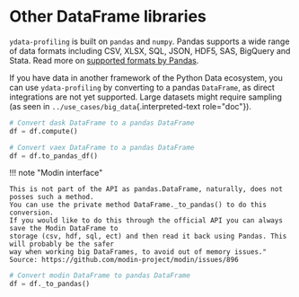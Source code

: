 # Other DataFrame libraries

`ydata-profiling` is built on `pandas` and `numpy`. Pandas supports a
wide range of data formats including CSV, XLSX, SQL, JSON, HDF5, SAS,
BigQuery and Stata. Read more on [supported formats by
Pandas](https://pandas.pydata.org/docs/user_guide/io.html).

If you have data in another framework of the Python Data ecosystem, you
can use `ydata-profiling` by converting to a pandas `DataFrame`, as
direct integrations are not yet supported. Large datasets might require
sampling (as seen in `../use_cases/big_data`{.interpreted-text
role="doc"}).

```python linenums="1" title="Dask to Pandas"
# Convert dask DataFrame to a pandas DataFrame
df = df.compute()
```

```python linenums="1" title="Vaex to Pandas"
# Convert vaex DataFrame to a pandas DataFrame
df = df.to_pandas_df()
```
!!! note "Modin interface"

    This is not part of the API as pandas.DataFrame, naturally, does not posses such a method.
    You can use the private method DataFrame._to_pandas() to do this conversion.
    If you would like to do this through the official API you can always save the Modin DataFrame to
    storage (csv, hdf, sql, ect) and then read it back using Pandas. This will probably be the safer
    way when working big DataFrames, to avoid out of memory issues."
    Source: https://github.com/modin-project/modin/issues/896

```python linenums="1" title="Modin to Pandas"
# Convert modin DataFrame to pandas DataFrame
df = df._to_pandas()
```
